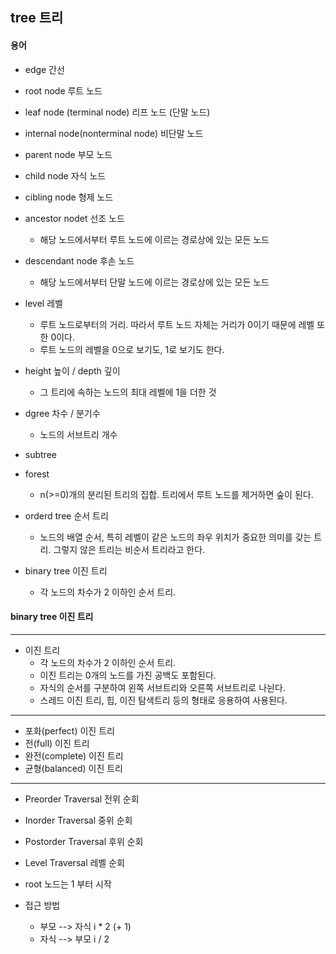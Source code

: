 ## tree 트리 ##


#### 용어 ####
* edge 간선
* root node 루트 노드
* leaf node (terminal node) 리프 노드 (단말 노드)
* internal node(nonterminal node) 비단말 노드

* parent node 부모 노드
* child node 자식 노드
* cibling node 형제 노드
* ancestor nodet 선조 노드
	- 해당 노드에서부터 루트 노드에 이르는 경로상에 있는 모든 노드
* descendant node 후손 노드
	- 해당 노드에서부터 단말 노드에 이르는 경로상에 있는 모든 노드

* level 레벨
	- 루트 노드로부터의 거리. 따라서 루트 노드 자체는 거리가 0이기 때문에 레벨 또한 0이다.
	- 루트 노드의 레벨을 0으로 보기도, 1로 보기도 한다.
* height 높이 / depth 깊이
	- 그 트리에 속하는 노드의 최대 레벨에 1을 더한 것
* dgree 차수 / 분기수
	- 노드의 서브트리 개수

* subtree
* forest
	- n(>=0)개의 분리된 트리의 집합. 트리에서 루트 노드를 제거하면 숲이 된다.

* orderd tree 순서 트리
	- 노드의 배열 순서, 특히 레벨이 같은 노드의 좌우 위치가 중요한 의미를 갖는 트리. 그렇지 않은 트리는 비순서 트리라고 한다.
* binary tree 이진 트리
	- 각 노드의 차수가 2 이하인 순서 트리.


#### binary tree 이진 트리 ####
---------------------
* 이진 트리
	- 각 노드의 차수가 2 이하인 순서 트리.
	- 이진 트리는 0개의 노드를 가진 공백도 포함된다.
	- 자식의 순서를 구분하여 왼쪽 서브트리와 오른쪽 서브트리로 나뉜다.
	- 스레드 이진 트리, 힙, 이진 탐색트리 등의 형태로 응용하여 사용된다.
----------------------
* 포화(perfect) 이진 트리
* 전(full) 이진 트리
* 완전(complete) 이진 트리
* 균형(balanced) 이진 트리
----------------------
* Preorder Traversal 전위 순회
* Inorder Traversal 중위 순회
* Postorder Traversal 후위 순회
* Level Traversal 레벨 순회



* root 노드는 1 부터 시작
* 접근 방법
	- 부모 --> 자식  i * 2 (+ 1)
	- 자식 --> 부모	 i / 2 